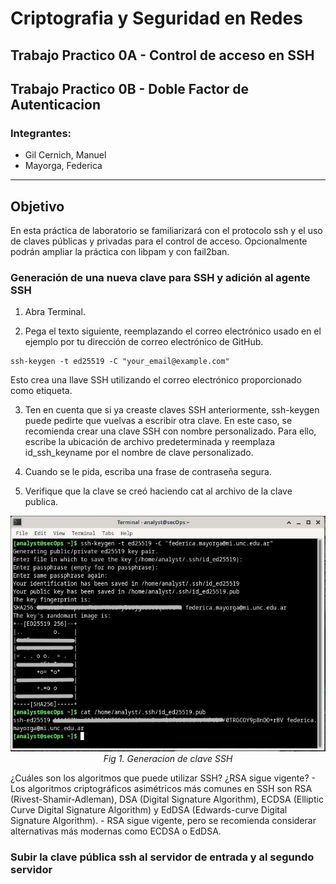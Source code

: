 # Criptografia y Seguridad en Redes

## Trabajo Practico 0A - Control de acceso en SSH
## Trabajo Practico 0B - Doble Factor de Autenticacion

### Integrantes:
- Gil Cernich, Manuel
- Mayorga, Federica

---
## Objetivo
En esta práctica de laboratorio se familiarizará con el protocolo ssh y el uso de claves públicas 
y privadas para el control de acceso. Opcionalmente podrán ampliar la práctica con libpam y con fail2ban.

### Generación de una nueva clave para SSH y adición al agente SSH
1. Abra Terminal.
   
2. Pega el texto siguiente, reemplazando el correo electrónico usado en el ejemplo por tu dirección de correo electrónico de GitHub.

```
ssh-keygen -t ed25519 -C "your_email@example.com"
```

Esto crea una llave SSH utilizando el correo electrónico proporcionado como
etiqueta.

3. Ten en cuenta que si ya creaste claves SSH anteriormente, ssh-keygen puede pedirte que vuelvas a escribir otra clave. En este caso, se recomienda crear una clave SSH con nombre personalizado. Para ello, escribe la ubicación de archivo predeterminada y reemplaza id_ssh_keyname por el nombre de clave personalizado.

4. Cuando se le pida, escriba una frase de contraseña segura.

5. Verifique que la clave se creó haciendo cat al archivo de la clave publica.
   
<p align="center">
    <img src="imgs/tp0_img1.JPG"><br>
    <em>Fig 1. Generacion de clave SSH</em>
</p>

¿Cuáles son los algoritmos que puede utilizar SSH? ¿RSA sigue vigente?
    - Los algoritmos criptográficos asimétricos más comunes en SSH son RSA (Rivest-Shamir-Adleman), DSA (Digital Signature Algorithm), ECDSA (Elliptic Curve Digital Signature Algorithm) y EdDSA (Edwards-curve Digital Signature Algorithm).
    - RSA sigue vigente, pero se recomienda considerar alternativas más modernas como ECDSA o EdDSA.

### Subir la clave pública ssh al servidor de entrada y al segundo servidor
